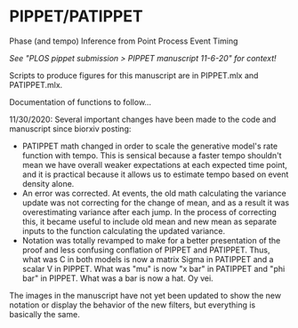 # PIPPET/PATIPPET
 Phase (and tempo) Inference from Point Process Event Timing
 
 *See "PLOS pippet submission > PIPPET manuscript 11-6-20" for context!*
 
 Scripts to produce figures for this manuscript are in PIPPET.mlx and PATIPPET.mlx.
 
 Documentation of functions to follow...
 
 11/30/2020:
 Several important changes have been made to the code and manuscript since biorxiv posting:
 
 - PATIPPET math changed in order to scale the generative model's rate function with tempo. This is sensical because a faster tempo shouldn't mean we have overall weaker expectations at each expected time point, and it is practical because it allows us to estimate tempo based on event density alone.
 - An error was corrected. At events, the old math calculating the variance update was not correcting for the change of mean, and as a result it was overestimating variance after each jump. In the process of correcting this, it became useful to include old mean and new mean as separate inputs to the function calculating the updated variance.
 - Notation was totally revamped to make for a better presentation of the proof and less confusing conflation of PIPPET and PATIPPET. Thus, what was C in both models is now a matrix Sigma in PATIPPET and a scalar V in PIPPET. What was "mu" is now "x bar" in PATIPPET and "phi bar" in PIPPET. What was a bar is now a hat. Oy vei.

The images in the manuscript have not yet been updated to show the new notation or display the behavior of the new filters, but everything is basically the same.
